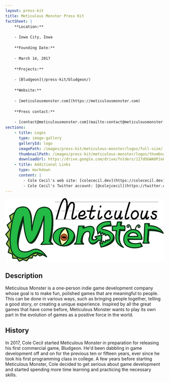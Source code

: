 ```yaml
---
layout: press-kit
title: Meticulous Monster Press Kit
factSheet: |
    **Location:**

    - Iowa City, Iowa

    **Founding Date:**

    - March 14, 2017

    **Projects:**

    - [Bludgeon](/press-kit/bludgeon/)

    **Website:**

    - [meticulousmonster.com](https://meticulousmonster.com)

    **Press contact:**

    - [contact@meticulousmonster.com](mailto:contact@meticulousmonster.com)
sections:
    - title: Logos
      type: image-gallery
      galleryId: logo
      imagePath: /images/press-kit/meticulous-monster/logos/full-size/
      thumbnailPath: /images/press-kit/meticulous-monster/logos/thumbnails/
      downloadUrl: https://drive.google.com/drive/folders/1I7dOGWA0PJxK7OWs7pkJ8xkHCaI0Hr4N?usp=sharing
    - title: Additional Links
      type: markdown
      content: |
        - Cole Cecil's web site: [colececil.dev](https://colececil.dev){:target="_blank"}
        - Cole Cecil's Twitter account: [@colejcecil](https://twitter.com/colejcecil){:target="_blank"}
---
```


![Meticulous Monster](/images/press-kit/meticulous-monster/meticulous-monster-logo.png)

## Description

Meticulous Monster is a one-person indie game development company whose goal is to make fun, polished games that are meaningful to people. This can be done in various ways, such as bringing people together, telling a good story, or creating a unique experience. Inspired by all the great games that have come before, Meticulous Monster wants to play its own part in the evolution of games as a positive force in the world.

## History

In 2017, Cole Cecil started Meticulous Monster in preparation for releasing his first commercial game, Bludgeon. He'd been dabbling in game development off and on for the previous ten or fifteen years, ever since he took his first programming class in college. A few years before starting Meticulous Monster, Cole decided to get serious about game development and started spending more time learning and practicing the necessary skills.
